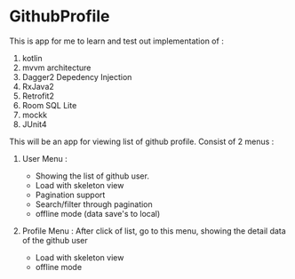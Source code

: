 # GithubProfile

This is app for me to learn and test out implementation of :
1. kotlin
2. mvvm architecture
3. Dagger2 Depedency Injection
4. RxJava2
5. Retrofit2
6. Room SQL Lite
7. mockk
8. JUnit4

This will be an app for viewing list of github profile. 
Consist of 2 menus :
1. User Menu :
    - Showing the list of github user.
    - Load with skeleton view
    - Pagination support
    - Search/filter through pagination
    - offline mode (data save's to local)
   
2. Profile Menu :
   After click of list, go to this menu, showing the detail data of the github user
   - Load with skeleton view
   - offline mode
